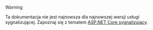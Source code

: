 > [!WARNING]
> Ta dokumentacja nie jest najnowsza dla najnowszej wersji usługi sygnalizującej. Zapoznaj się z tematem [ASP.NET Core sygnalizujący](/aspnet/core/signalr/introduction).

